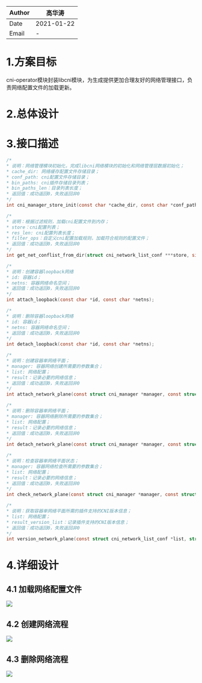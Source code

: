 | Author | 高华涛     |
| ------ | ---------- |
| Date   | 2021-01-22 |
| Email  | -          |

# 1.方案目标

cni-operator模块封装libcni模块，为生成提供更加合理友好的网络管理接口，负责网络配置文件的加载更新。

# 2.总体设计

# 3.接口描述

```c
/*
* 说明：网络管理模块初始化，完成libcni网络模块的初始化和网络管理层数据初始化；
* cache_dir: 网络缓存配置文件存储目录；
* conf_path: cni配置文件存储目录；
* bin_paths: cni插件存储目录列表；
* bin_paths_len：目录列表长度；
* 返回值：成功返回0，失败返回非0
*/
int cni_manager_store_init(const char *cache_dir, const char *conf_path, const char * const *bin_paths, size_t bin_paths_len);

/*
* 说明：根据过滤规则，加载cni配置文件到内存；
* store：cni配置列表；
* res_len: cni配置列表长度；
* filter_ops：自定义cni配置加载规则，加载符合规则的配置文件；
* 返回值：成功返回0，失败返回非0
*/
int get_net_conflist_from_dir(struct cni_network_list_conf ***store, size_t *res_len, cni_conf_filter_t filter_ops);

/*
* 说明：创建容器loopback网络
* id: 容器id；
* netns: 容器网络命名空间；
* 返回值：成功返回0，失败返回非0
*/
int attach_loopback(const char *id, const char *netns);

/*
* 说明：删除容器loopback网络
* id: 容器id；
* netns: 容器网络命名空间；
* 返回值：成功返回0，失败返回非0
*/
int detach_loopback(const char *id, const char *netns);

/*
* 说明：创建容器单网络平面；
* manager: 容器网络创建所需要的参数集合；
* list: 网络配置；
* result：记录必要的网络信息；
* 返回值：成功返回0，失败返回非0
*/
int attach_network_plane(const struct cni_manager *manager, const struct cni_network_list_conf *list, struct cni_opt_result **result);

/*
* 说明：删除容器单网络平面；
* manager: 容器网络删除所需要的参数集合；
* list: 网络配置；
* result：记录必要的网络信息；
* 返回值：成功返回0，失败返回非0
*/
int detach_network_plane(const struct cni_manager *manager, const struct cni_network_list_conf *list, struct cni_opt_result **result);

/*
* 说明：检查容器单网络平面状态；
* manager: 容器网络检查所需要的参数集合；
* list: 网络配置；
* result：记录必要的网络信息；
* 返回值：成功返回0，失败返回非0
*/
int check_network_plane(const struct cni_manager *manager, const struct cni_network_list_conf *list, struct cni_opt_result **result);

/*
* 说明：获取容器单网络平面所需的插件支持的CNI版本信息；
* list: 网络配置；
* result_version_list：记录插件支持的CNI版本信息；
* 返回值：成功返回0，失败返回非0
*/
int version_network_plane(const struct cni_network_list_conf *list, struct cni_result_version_list **result_version_list);
```

# 4.详细设计

## 4.1 加载网络配置文件

![](https://images.gitee.com/uploads/images/2021/0122/094638_d03ff180_5626156.png)

## 4.2 创建网络流程

![](https://images.gitee.com/uploads/images/2021/0122/094708_ec1f2f75_5626156.png )

## 4.3 删除网络流程

![](https://images.gitee.com/uploads/images/2021/0122/094727_20f3222d_5626156.png )